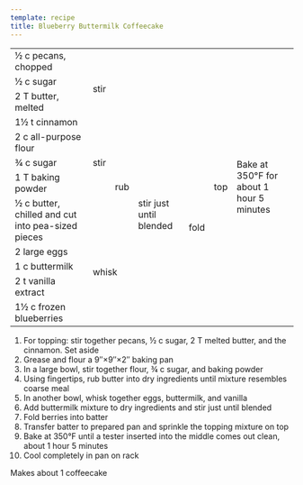 ```yaml
---
template: recipe
title: Blueberry Buttermilk Coffeecake
---
```

<table>
  <tr>
    <td>&#189; c pecans, chopped</td>
    <td rowspan="4" colspan="4">stir</td>
    <td rowspan="12">top</td>
    <td rowspan="12">Bake at 350&deg;F for about 1 hour 5 minutes</td>
  </tr>
  <tr>
    <td>&#189; c sugar</td>
  </tr>
  <tr>
    <td>2 T butter, melted</td>
  </tr>
  <tr>
    <td>1&#189; t cinnamon</td>
  </tr>
  <tr>
    <td>2 c all-purpose flour</td>
    <td rowspan="3">stir</td>
    <td rowspan="4">rub</td>
    <td rowspan="7">stir just until blended</td>
    <td rowspan="8">fold</td>
  </tr>
  <tr>
    <td>&#190; c sugar</td>
  </tr>
  <tr>
    <td>1 T baking powder</td>
  </tr>
  <tr>
    <td>&#189; c butter, chilled and cut into pea-sized pieces</td>
    <td class="righthide">&nbsp;</td>
  </tr>
  <tr>
    <td>2 large eggs</td>
    <td rowspan="3" colspan="2">whisk</td>
  </tr>
  <tr>
    <td>1 c buttermilk</td>
  </tr>
  <tr>
    <td>2 t vanilla extract</td>
  </tr>
  <tr>
    <td>1&#189; c frozen blueberries</td>
    <td colspan="3" class="righthide">&nbsp;</td>

  </tr>
</table>

<ol>
  <li>For topping: stir together pecans, &#189; c sugar, 2 T melted
    butter, and the cinnamon. Set aside</li>
  <li>Grease and flour a 9&Prime;&times;9&Prime;&times;2&Prime; baking
    pan</li>
  <li>In a large bowl, stir together flour, &#190; c sugar, and baking
    powder</li>
  <li>Using fingertips, rub butter into dry ingredients until mixture
    resembles coarse meal</li>
  <li>In another bowl, whisk together eggs, buttermilk, and vanilla</li>
  <li>Add buttermilk mixture to dry ingredients and stir just until
    blended</li>
  <li>Fold berries into batter</li>
  <li>Transfer batter to prepared pan and sprinkle the topping mixture
    on top</li>
  <li>Bake at 350&deg;F until a tester inserted into the middle comes
    out clean, about 1 hour 5 minutes</li>
  <li>Cool completely in pan on rack</li>
</ol>

<p>Makes about 1 coffeecake</p>